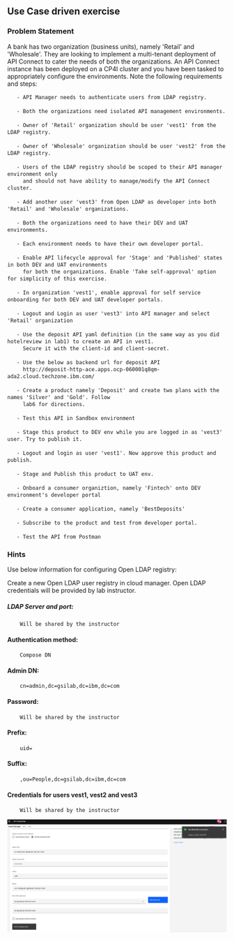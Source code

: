 ## Use Case driven exercise
### Problem Statement

A bank has two organization (business units), namely 'Retail' and 'Wholesale'. They are looking to implement a multi-tenant deployment of API Connect to cater the needs of both the organizations. An API Connect instance has been deployed on a CP4I cluster and you have been tasked to appropriately configure the environments. Note the following requirements and steps:
      
       - API Manager needs to authenticate users from LDAP registry.
       
       - Both the organizations need isolated API management environments.
       
       - Owner of 'Retail' organization should be user 'vest1' from the LDAP registry.
       
       - Owner of 'Wholesale' organization should be user 'vest2' from the LDAP registry.
       
       - Users of the LDAP registry should be scoped to their API manager environment only 
         and should not have ability to manage/modify the API Connect cluster.
         
       - Add another user 'vest3' from Open LDAP as developer into both 'Retail' and 'Wholesale' organizations.
       
       - Both the organizations need to have their DEV and UAT environments.
       
       - Each environment needs to have their own developer portal.
       
       - Enable API lifecycle approval for 'Stage' and 'Published' states in both DEV and UAT environments 
         for both the organizations. Enable 'Take self-approval' option for simplicity of this exercise.
         
       - In organization 'vest1', enable approval for self service onboarding for both DEV and UAT developer portals.
       
       - Logout and Login as user 'vest3' into API manager and select 'Retail' organization
       
       - Use the deposit API yaml definition (in the same way as you did hotelreview in lab1) to create an API in vest1. 
         Secure it with the client-id and client-secret.
       
       - Use the below as backend url for deposit API
         http://deposit-http-ace.apps.ocp-060001q8qm-ada2.cloud.techzone.ibm.com/
         
       - Create a product namely 'Deposit' and create two plans with the names 'Silver' and 'Gold'. Follow 
         lab6 for directions.
       
       - Test this API in Sandbox environment
       
       - Stage this product to DEV env while you are logged in as 'vest3' user. Try to publish it.
       
       - Logout and login as user 'vest1'. Now approve this product and publish.
       
       - Stage and Publish this product to UAT env.
       
       - Onboard a consumer organiztion, namely 'Fintech' onto DEV environment's developer portal
       
       - Create a consumer application, namely 'BestDeposits'
       
       - Subscribe to the product and test from developer portal.
       
       - Test the API from Postman
       




### Hints
Use below information for configuring Open LDAP registry:

Create a new Open LDAP user registry in cloud manager. Open LDAP credentials will be provided by lab instructor. 

##### LDAP Server and port: 
        Will be shared by the instructor
      
#### Authentication method: 
        Compose DN
      
#### Admin DN: 
        cn=admin,dc=gsilab,dc=ibm,dc=com
      
#### Password: 
        Will be shared by the instructor
      
#### Prefix: 
        uid=
      
#### Suffix: 
        ,ou=People,dc=gsilab,dc=ibm,dc=com

#### Credentials for users vest1, vest2 and vest3
        Will be shared by the instructor
      
      

![](images/open_ldap_config.png)

